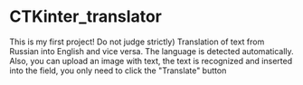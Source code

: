 # CTKinter_translator
This is my first project! Do not judge strictly)
Translation of text from Russian into English and vice versa. The language is detected automatically.
Also, you can upload an image with text, the text is recognized and inserted into the field, you only need to click the "Translate" button
